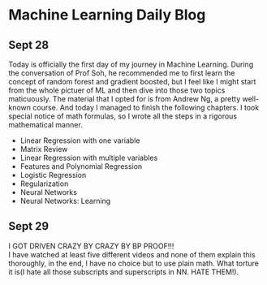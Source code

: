 # Machine Learning Daily Blog  

## Sept 28  
Today is officially the first day of my journey in Machine Learning. During the conversation of Prof Soh, he recommended me to first learn the concept of random forest and gradient boosted, but I feel like I might start from the whole pictuer of ML and then dive into those two topics maticuously. The material that I opted for is from Andrew Ng, a pretty well-known course. And today I managed to finish the following chapters. I took special notice of math formulas, so I wrote all the steps in a rigorous mathematical manner. 

* Linear Regression with one variable
* Matrix Review
* Linear Regression with multiple variables
* Features and Polynomial Regression
* Logistic Regression
* Regularization
* Neural Networks
* Neural Networks: Learning

## Sept 29
I GOT DRIVEN CRAZY BY CRAZY BY BP PROOF!!!  
I have watched at least five different videos and none of them explain this thoroughly, in the end, I have no choice but to use plain math. What torture it is(I hate all those subscripts and superscripts in NN. HATE THEM!).

